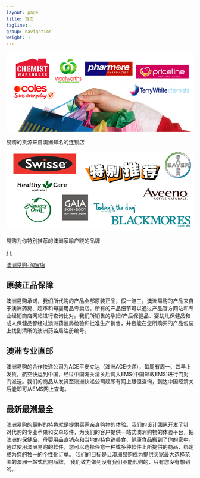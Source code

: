 ```yaml
---
layout: page
title: 首页
tagline: 
group: navigation
weight: 1
---
```


<div id="ozyeego-carousel" class="carousel slide">
  <div class="carousel-inner">
    <div class="item active">
      <img src="/assets/images/carousel-1.png" />
      <div class="carousel-caption">
        <p>易购的货源来自澳洲知名的连锁店</p>
      </div>
    </div>
    <div class="item">
      <img src="/assets/images/carousel-2.png" alt="Woolworths" />
      <div class="carousel-caption">
        <p>易购为你特别推荐的澳洲家喻户晓的品牌</p>
      </div>
    </div>
    
  </div>
  <a class="carousel-control left" href="#ozyeego-carousel" data-slide="prev">&lsaquo;</a>
  <a class="carousel-control right" href="#ozyeego-carousel" data-slide="next">&rsaquo;</a>
</div>

<p>
  <a target="_blank" class="btn btn-large btn-block btn-primary" type="button" href="http://shop103894085.taobao.com/index.htm">澳洲易购-淘宝店</a>
</p>

<!-- Example row of columns -->
<div class="row-fluid">
<div class="span4">
  <h2>原装正品保障</h2>
  <p>澳洲易购承诺，我们所代购的产品全部原装正品，假一赔三。澳洲易购的产品来自于澳洲药房、超市和母婴用品专卖店。所有的产品细节可以通过产品官方网站和专业经销商店网站进行查询比对。我们所销售的孕妇/产后保健品、婴幼儿保健品和成人保健品都经过澳洲药监局检验和批准生产销售，并且能在您所购买的产品包装上找到清晰的澳洲药监局注册编号。
  </p>
</div>
<div class="span4">
  <h2>澳洲专业直邮</h2>
  <p>澳洲易购的合作快递公司为ACE平安立达（澳洲ACE快递），每周有周一、四早上发货，航空快运到中国，经过中国海关清关后调入EMS(中国邮政EMS)进行门对门派送。我们的商品从发货至澳洲快递公司起即有网上跟但查询，到达中国经清关后能即可从EMS网上查询。</p>
</div>
<div class="span4">
  <h2>最新最潮最全</h2>
  <p>澳洲易购的最IN的特色就是提供买家亲身购物的体验。我们的设计团队开发了针对代购的专业苹果和安卓软件，为我们的客户提供一站式澳洲购物的体验平台，把澳洲的保健品、母婴用品直销点和当地的特色销美食、健康食品搬到了你的家中。通过使用澳洲易购的软件，您可以选择任意一种或多种软件上所提供的商品，绑定成为您的独一的个性化订单。 我们的目标是让澳洲易购成为提供买家最大选择范围的澳洲一站式代购品牌， 我们致力做到没有我们不能代购的，只有您没有想到的。</p>
</div>
</div>
